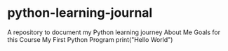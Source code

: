 # python-learning-journal
A repository to document my Python learning journey
About Me
Goals for this Course
My First Python Program
print("Hello World")
